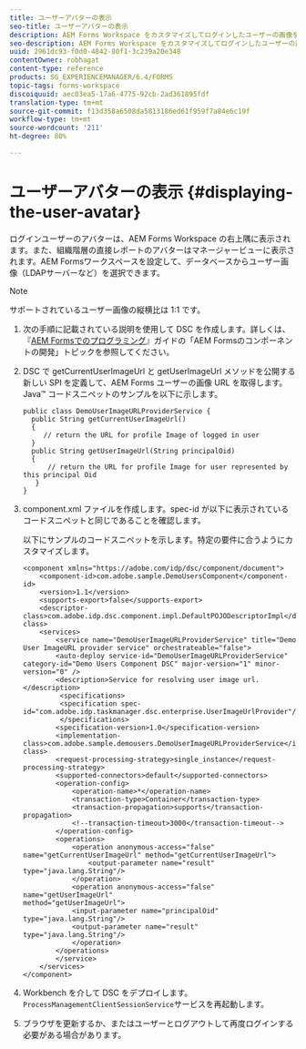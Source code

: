 ```yaml
---
title: ユーザーアバターの表示
seo-title: ユーザーアバターの表示
description: AEM Forms Workspace をカスタマイズしてログインしたユーザーの画像を表示する方法。
seo-description: AEM Forms Workspace をカスタマイズしてログインしたユーザーの画像を表示する方法。
uuid: 2961dc93-f0d0-4842-80f1-3c239a20e348
contentOwner: robhagat
content-type: reference
products: SG_EXPERIENCEMANAGER/6.4/FORMS
topic-tags: forms-workspace
discoiquuid: aec03ea5-17a6-4775-92cb-2ad361895fdf
translation-type: tm+mt
source-git-commit: f13d358a6508da5813186ed61f959f7a84e6c19f
workflow-type: tm+mt
source-wordcount: '211'
ht-degree: 80%

---
```



# ユーザーアバターの表示  {#displaying-the-user-avatar}

ログインユーザーのアバターは、AEM Forms Workspace の右上隅に表示されます。また、組織階層の直接レポートのアバターはマネージャービューに表示されます。AEM Formsワークスペースを設定して、データベースからユーザー画像（LDAPサーバーなど）を選択できます。

>[!NOTE]
>
>サポートされているユーザー画像の縦横比は 1:1 です。

1. 次の手順に記載されている説明を使用して DSC を作成します。詳しくは、『[AEM Formsでのプログラミング](https://www.adobe.com/go/learn_aemforms_programming_63)』ガイドの「AEM Formsのコンポーネントの開発」トピックを参照してください。
1. DSC で getCurrentUserImageUrl と getUserImageUrl メソッドを公開する新しい SPI を定義して、AEM Forms ユーザーの画像 URL を取得します。Java™ コードスニペットのサンプルを以下に示します。

   ```as3
   public class DemoUserImageURLProviderService { 
     public String getCurrentUserImageUrl() 
     { 
        // return the URL for profile Image of logged in user 
     } 
     public String getUserImageUrl(String principalOid) 
     { 
         // return the URL for profile Image for user represented by this principal Oid 
      } 
   }
   ```

1. component.xml ファイルを作成します。spec-id が以下に表示されているコードスニペットと同じであることを確認します。

   以下にサンプルのコードスニペットを示します。特定の要件に合うようにカスタマイズします。

   ```as3
   <component xmlns="https://adobe.com/idp/dsc/component/document"> 
       <component-id>com.adobe.sample.DemoUsersComponent</component-id> 
       <version>1.1</version> 
       <supports-export>false</supports-export> 
       <descriptor-class>com.adobe.idp.dsc.component.impl.DefaultPOJODescriptorImpl</descriptor-class> 
       <services> 
           <service name="DemoUserImageURLProviderService" title="Demo User ImageURL provider service" orchestrateable="false"> 
           <auto-deploy service-id="DemoUserImageURLProviderService" category-id="Demo Users Component DSC" major-version="1" minor-version="0" /> 
           <description>Service for resolving user image url.</description> 
            <specifications> 
            <specification spec-id="com.adobe.idp.taskmanager.dsc.enterprise.UserImageUrlProvider"/> 
            </specifications> 
           <specification-version>1.0</specification-version> 
           <implementation-class>com.adobe.sample.demousers.DemoUserImageURLProviderService</implementation-class> 
           <request-processing-strategy>single_instance</request-processing-strategy> 
           <supported-connectors>default</supported-connectors> 
           <operation-config> 
               <operation-name>*</operation-name> 
               <transaction-type>Container</transaction-type> 
               <transaction-propagation>supports</transaction-propagation> 
               <!--transaction-timeout>3000</transaction-timeout--> 
           </operation-config> 
           <operations> 
               <operation anonymous-access="false" name="getCurrentUserImageUrl" method="getCurrentUserImageUrl"> 
                   <output-parameter name="result" type="java.lang.String"/> 
               </operation> 
               <operation anonymous-access="false" name="getUserImageUrl" 
   method="getUserImageUrl"> 
               <input-parameter name="principalOid" type="java.lang.String"/> 
               <output-parameter name="result" type="java.lang.String"/> 
               </operation> 
           </operations> 
           </service> 
       </services>
   </component>
   ```

1. Workbench を介して DSC をデプロイします。`ProcessManagementClientSessionService`サービスを再起動します。
1. ブラウザを更新するか、またはユーザーとログアウトして再度ログインする必要がある場合があります。
